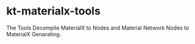 # kt-materialx-tools
The Tools Decompile MaterialX to Nodes and Material Network Nodes to MaterialX Genarating.
